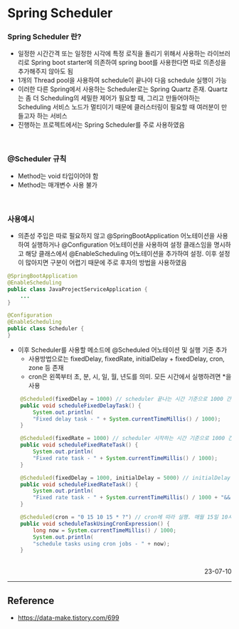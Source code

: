 # Spring Scheduler

### Spring Scheduler 란?
- 일정한 시간간격 또는 일정한 시각에 특정 로직을 돌리기 위해서 사용하는 라이브러리로 Spring boot starter에 의존하여 spring boot를 사용한다면 따로 의존성을 추가해주지 않아도 됨
- 1개의 Thread pool을 사용하여 schedule이 끝나야 다음 schedule 실행이 가능
- 이러한 다른 Spring에서 사용하는 Scheduler로는 Spring Quartz 존재. Quartz는 좀 더 Scheduling의 세밀한 제어가 필요할 때, 그리고 만들어야하는 Scheduling 서비스 노드가 멀티이기 때문에 클러스터링이 필요할 때 여러분이 만들고자 하는 서비스
- 진행하는 프로젝트에서는 Spring Scheduler를 주로 사용하였음

<br>

### @Scheduler 규칙
- Method는 void 타입이어야 함
- Method는 매개변수 사용 불가

<br>

### 사용예시
- 의존성 주입은 따로 필요하지 않고 @SpringBootApplication 어노테이션을 사용하여 실행하거나 @Configuration 어노테이션을 사용하여 설정 클래스임을 명시하고 해당 클래스에서 @EnableScheduling 어노테이션을 추가하여 설정. 이후 설정이 많아지면 구분이 어렵기 때문에 주로 후자의 방법을 사용하였음
```java
@SpringBootApplication
@EnableScheduling
public class JavaProjectServiceApplication {
    ...
}

@Configuration
@EnableScheduling
public class Scheduler {
}
```
- 이후 Scheduler를 사용할 메소드에 @Scheduled 어노테이션 및 실행 기준 추가
    - 사용방법으로는 fixedDelay, fixedRate, initialDelay + fixedDelay, cron, zone 등 존재
    - cron은 왼쪽부터 초, 분, 시, 일, 월, 년도를 의미. 모든 시간에서 실행하려면 *을 사용
```java
    @Scheduled(fixedDelay = 1000) // scheduler 끝나는 시간 기준으로 1000 간격으로 실행
    public void scheduleFixedDelayTask() {
        System.out.println(
        "Fixed delay task - " + System.currentTimeMillis() / 1000);
    }

    @Scheduled(fixedRate = 1000) // scheduler 시작하는 시간 기준으로 1000 간격으로 실행
    public void scheduleFixedRateTask() {
        System.out.println(
        "Fixed rate task - " + System.currentTimeMillis() / 1000);
    }

    @Scheduled(fixedDelay = 1000, initialDelay = 5000) // initialDelay 값 이후 처음 실행되고, fixedDelay 값에 따라 계속 실행
    public void scheduleFixedRateTask() {
        System.out.println(
        "Fixed rate task - " + System.currentTimeMillis() / 1000 + "&& Fixed rate task - " + System.currentTimeMillis() / 5000);
    }

    @Scheduled(cron = "0 15 10 15 * ?") // cron에 따라 실행. 매월 15일 10시 15분 0초에 실행됨을 의미
    public void scheduleTaskUsingCronExpression() {
        long now = System.currentTimeMillis() / 1000;
        System.out.println(
        "schedule tasks using cron jobs - " + now);
    }

```

<br>

<div style="text-align: right">23-07-10</div>

-------

## Reference
- https://data-make.tistory.com/699